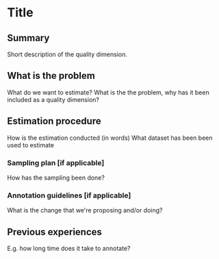 # Title

## Summary
Short description of the quality dimension.

## What is the problem
What do we want to estimate? What is the the problem, why has it been included as a quality dimension?

## Estimation procedure
How is the estimation conducted (in words) What dataset has been been used to estimate 

### Sampling plan [if applicable]
How has the sampling been done?

### Annotation guidelines [if applicable]
What is the change that we're proposing and/or doing?

## Previous experiences
E.g. how long time does it take to annotate? 